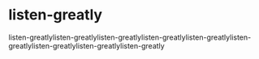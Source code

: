# listen-greatly
listen-greatlylisten-greatlylisten-greatlylisten-greatlylisten-greatlylisten-greatlylisten-greatlylisten-greatlylisten-greatly
